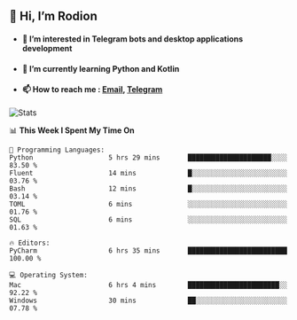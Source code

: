 ## 👋 Hi, I’m Rodion
- #### 👀 I’m interested in Telegram bots and desktop applications development
- #### 🌱 I’m currently learning Python and Kotlin
- #### 📫 How to reach me : [Email](mailto:me@lavn.ml), [Telegram](https://t.me/rodion_gudz)

![Stats](https://github-readme-stats.vercel.app/api?username=rodion-gudz&show_icons=true&theme=github_dark&hide_border=true&hide=issues&count_private=true&layout=compact)


<!--START_SECTION:waka-->
📊 **This Week I Spent My Time On** 

```text
💬 Programming Languages: 
Python                   5 hrs 29 mins       █████████████████████░░░░   83.50 % 
Fluent                   14 mins             █░░░░░░░░░░░░░░░░░░░░░░░░   03.76 % 
Bash                     12 mins             █░░░░░░░░░░░░░░░░░░░░░░░░   03.14 % 
TOML                     6 mins              ░░░░░░░░░░░░░░░░░░░░░░░░░   01.76 % 
SQL                      6 mins              ░░░░░░░░░░░░░░░░░░░░░░░░░   01.63 % 

🔥 Editors: 
PyCharm                  6 hrs 35 mins       █████████████████████████   100.00 % 

💻 Operating System: 
Mac                      6 hrs 4 mins        ███████████████████████░░   92.22 % 
Windows                  30 mins             ██░░░░░░░░░░░░░░░░░░░░░░░   07.78 % 
```


<!--END_SECTION:waka-->
